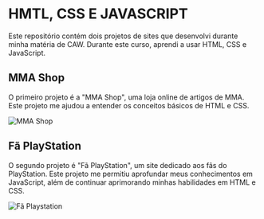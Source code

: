 # HMTL, CSS E JAVASCRIPT

Este repositório contém dois projetos de sites que desenvolvi durante minha matéria de CAW. Durante este curso, aprendi a usar HTML, CSS e JavaScript.

## MMA Shop

O primeiro projeto é a "MMA Shop", uma loja online de artigos de MMA. Este projeto me ajudou a entender os conceitos básicos de HTML e CSS.

<img src="https://imgur.com/REgWSpn" alt="MMA Shop">

## Fã PlayStation

O segundo projeto é "Fã PlayStation", um site dedicado aos fãs do PlayStation. Este projeto me permitiu aprofundar meus conhecimentos em JavaScript, além de continuar aprimorando minhas habilidades em HTML e CSS.

<img src="https://imgur.com/piCJOeR" alt="Fã Playstation">
